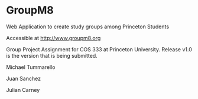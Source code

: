 # GroupM8
Web Application to create study groups among Princeton Students

Accessible at http://www.groupm8.org

Group Project Assignment for COS 333 at Princeton University. Release v1.0 is the version that is being submitted.


Michael Tummarello

Juan Sanchez

Julian Carney
